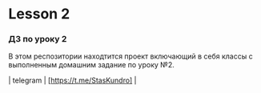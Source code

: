 # Lesson 2
### ДЗ по уроку 2
В этом респозитории находтится проект включающий в себя
классы с выполненным домашним задание по уроку №2.

| telegram | [https://t.me/StasKundro] |







